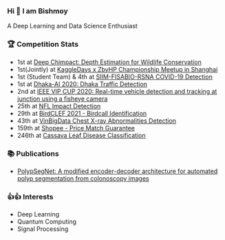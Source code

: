 ### Hi :wave: I am Bishmoy
A Deep Learning and Data Science Enthusiast 

### :trophy: Competition Stats
* 1st at [Deep Chimpact: Depth Estimation for Wildlife Conservation](https://www.drivendata.org/competitions/82/competition-wildlife-video-depth-estimation)
* 1st(Jointly) at [KaggleDays x ZbyHP Championship Meetup in Shanghai](https://www.kaggle.com/c/dont-stop-until-you-drop/leaderboard)
* 1st (Student Team) & 4th at [SIIM-FISABIO-RSNA COVID-19 Detection](https://www.kaggle.com/c/siim-covid19-detection)
* 1st at [Dhaka-AI 2020: Dhaka Traffic Detection](https://www.facebook.com/dhaka.ai.bd/posts/194411675415466?__cft__%5B0%5D=AZX9wHwmbXrq2dxLojeHeOF1FQFFUHh0JUG7zVSsDhEWR58jsloLXOYChHXxbVVdfLBC6DSnNGZYUryAocbYnMGmH8fGFtI-aCRwyGIzq1vPcRaZiy2GZqK_VdO4CVGlLo53VKCp1vsvT5XkMQ0L7uZu&__tn__=%2CO%2CP-R)
* 2nd at [IEEE VIP CUP 2020: Real-time vehicle detection and tracking at junction using a fisheye camera](https://sites.google.com/view/icip2020/icip2020)
* 25th at [NFL Impact Detection](https://www.kaggle.com/c/nfl-impact-detection)
* 29th at [BirdCLEF 2021 - Birdcall Identification](https://www.kaggle.com/c/birdclef-2021)
* 43th at [VinBigData Chest X-ray Abnormalities Detection](https://www.kaggle.com/c/vinbigdata-chest-xray-abnormalities-detection)
* 159th at [Shopee - Price Match Guarantee](https://www.kaggle.com/c/shopee-product-matching)
* 246th at [Cassava Leaf Disease Classification](https://www.kaggle.com/c/cassava-leaf-disease-classification)

### :books: Publications
* [PolypSegNet: A modified encoder-decoder architecture for automated polyp segmentation from colonoscopy images](https://www.sciencedirect.com/science/article/pii/S0010482520304509)

### :+1::thumbsup: Interests
* Deep Learning
* Quantum Computing
* Signal Processing

